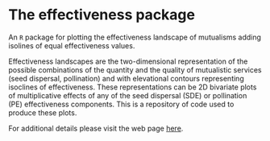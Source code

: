 # The effectiveness package
An `R` package for plotting the effectiveness landscape of mutualisms adding isolines of equal effectiveness values.

Effectiveness landscapes are the two-dimensional representation of the possible combinations of the quantity and the quality of mutualistic services (seed dispersal, pollination) and with elevational contours representing isoclines of effectiveness. These representations can be 2D bivariate plots of multiplicative effects of any of the seed dispersal (SDE) or pollination (PE) effectiveness components. This is a repository of code used to produce these plots.

For additional details please visit the web page [here](http://pedroj.github.com/effectiveness/).
